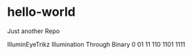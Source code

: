 # hello-world
Just another Repo

IlluminEyeTrikz
Illumination Through Binary
0
01
11
110
1101
1111


